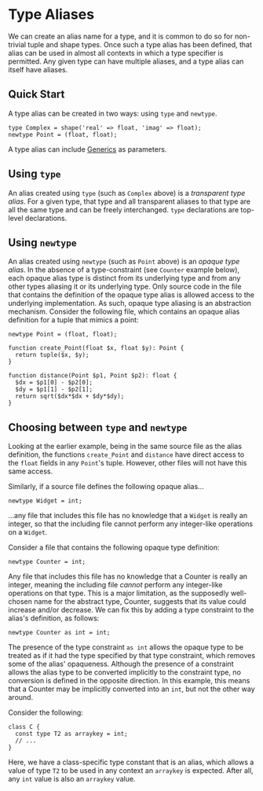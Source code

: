 # Type Aliases

We can create an alias name for a type, and it is common to do so for non-trivial tuple and shape types.  Once such a type alias has been defined,
that alias can be used in almost all contexts in which a type specifier is permitted.  Any given type can have multiple aliases, and a type alias
can itself have aliases.

## Quick Start
A type alias can be created in two ways: using `type` and `newtype`.

```hack
type Complex = shape('real' => float, 'imag' => float);
newtype Point = (float, float);
```

A type alias can include [Generics](/hack/generics/introduction) as parameters.

## Using `type`
An alias created using `type` (such as `Complex` above) is a *transparent type alias*. For a given type, that type and all transparent aliases
to that type are all the same type and can be freely interchanged. `type` declarations are top-level declarations.

## Using `newtype`
An alias created using `newtype` (such as `Point` above) is an *opaque type alias*. In the absence of a type-constraint (see `Counter`
example below), each opaque alias type is distinct from its underlying type and from any other types aliasing it or its underlying type.
Only source code in the file that contains the definition of the opaque type alias is allowed access to the underlying implementation. As
such, opaque type aliasing is an abstraction mechanism. Consider the following file, which contains an opaque alias definition for a tuple
that mimics a point:

```hack
newtype Point = (float, float);

function create_Point(float $x, float $y): Point {
  return tuple($x, $y);
}

function distance(Point $p1, Point $p2): float {
  $dx = $p1[0] - $p2[0];
  $dy = $p1[1] - $p2[1];
  return sqrt($dx*$dx + $dy*$dy);
}
```

## Choosing between `type` and `newtype`

Looking at the earlier example, being in the same source file as the alias definition, the functions `create_Point` and `distance` have direct access to the `float` fields in any `Point`'s tuple. However, other files will not have this same access.

Similarly, if a source file defines the following opaque alias...

```hack
newtype Widget = int;
```

...any file that includes this file has no knowledge that a `Widget` is really an integer, so that the including file cannot perform any
integer-like operations on a `Widget`.

Consider a file that contains the following opaque type definition:

```hack
newtype Counter = int;
```

Any file that includes this file has no knowledge that a Counter is really an integer, meaning the including file *cannot* perform any
integer-like operations on that type. This is a major limitation, as the supposedly well-chosen name for the abstract type, Counter,
suggests that its value could increase and/or decrease. We can fix this by adding a type constraint to the alias's definition, as follows:

```hack
newtype Counter as int = int;
```

The presence of the type constraint `as int` allows the opaque type to be treated as if it had the type specified by that type constraint,
which removes some of the alias' opaqueness. Although the presence of a constraint allows the alias type to be converted implicitly to the
constraint type, no conversion is defined in the opposite direction. In this example, this means that a Counter may be implicitly converted
into an `int`, but not the other way around.

Consider the following:

```hack no-extract
class C {
  const type T2 as arraykey = int;
  // ...
}
```

Here, we have a class-specific type constant that is an alias, which allows a value of type `T2` to be used in any context an `arraykey`
is expected. After all, any `int` value is also an `arraykey` value.
